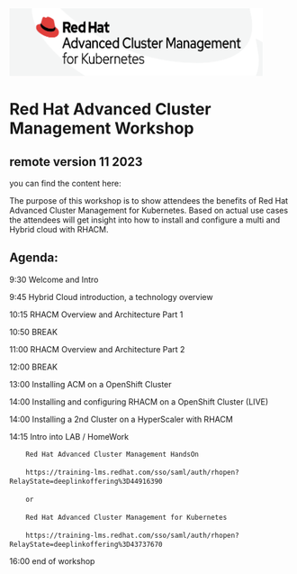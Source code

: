 <img src="https://github.com/RHEPDS/RH-AdvClustMgmt/blob/main/RHACM_logo.png" width="450" height="120">

# Red Hat Advanced Cluster Management Workshop
## remote version 11 2023

you can find the content here:

The purpose of this workshop is to show attendees the benefits of Red Hat Advanced Cluster Management for Kubernetes. Based on actual use cases the attendees will get insight into how to install and configure a multi and Hybrid cloud with RHACM.

## Agenda:

9:30		Welcome and Intro	

9:45		Hybrid Cloud introduction, a technology overview

10:15		RHACM Overview and Architecture Part 1

10:50		BREAK		

11:00		RHACM Overview and Architecture Part 2

12:00		BREAK

13:00		Installing ACM on a OpenShift Cluster

14:00		Installing and configuring RHACM on a OpenShift Cluster (LIVE)  

14:00		Installing a 2nd Cluster on a HyperScaler with RHACM

14:15		Intro into LAB / HomeWork

		Red Hat Advanced Cluster Management HandsOn
		
		https://training-lms.redhat.com/sso/saml/auth/rhopen?RelayState=deeplinkoffering%3D44916390
		
		or
		
		Red Hat Advanced Cluster Management for Kubernetes
		
		https://training-lms.redhat.com/sso/saml/auth/rhopen?RelayState=deeplinkoffering%3D43737670

16:00		end of workshop


